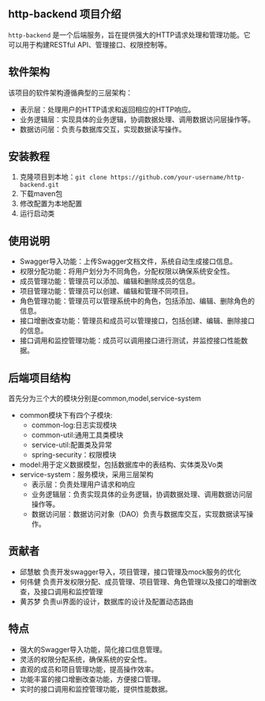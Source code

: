 ## http-backend 项目介绍

`http-backend` 是一个后端服务，旨在提供强大的HTTP请求处理和管理功能。它可以用于构建RESTful API、管理接口、权限控制等。

## 软件架构

该项目的软件架构遵循典型的三层架构：

- 表示层：处理用户的HTTP请求和返回相应的HTTP响应。
- 业务逻辑层：实现具体的业务逻辑，协调数据处理、调用数据访问层操作等。
- 数据访问层：负责与数据库交互，实现数据读写操作。

## 安装教程

1. 克隆项目到本地：`git clone https://github.com/your-username/http-backend.git`
2. 下载maven包
3. 修改配置为本地配置
4. 运行启动类


## 使用说明

- Swagger导入功能：上传Swagger文档文件，系统自动生成接口信息。
- 权限分配功能：将用户划分为不同角色，分配权限以确保系统安全性。
- 成员管理功能：管理员可以添加、编辑和删除成员的信息。
- 项目管理功能：管理员可以创建、编辑和管理不同项目。
- 角色管理功能：管理员可以管理系统中的角色，包括添加、编辑、删除角色的信息。
- 接口增删改查功能：管理员和成员可以管理接口，包括创建、编辑、删除接口的信息。
- 接口调用和监控管理功能：成员可以调用接口进行测试，并监控接口性能数据。

## 后端项目结构

首先分为三个大的模块分别是common,model,service-system
- common模块下有四个子模块:
  - common-log:日志实现模块
  - common-util:通用工具类模块
  - service-util:配置类及异常
  - spring-security：权限模块
- model:用于定义数据模型，包括数据库中的表结构、实体类及Vo类
- service-system：服务模块，采用三层架构
  - 表示层：负责处理用户请求和响应
  - 业务逻辑层：负责实现具体的业务逻辑，协调数据处理、调用数据访问层操作等。
  - 数据访问层：数据访问对象（DAO）负责与数据库交互，实现数据读写操作。

## 贡献者
- 邱慧敏
负责开发swagger导入，项目管理，接口管理及mock服务的优化
- 何伟健
负责开发权限分配、成员管理、项目管理、角色管理以及接口的增删改查，及接口调用和监控管理
- 黄苏梦
负责ui界面的设计，数据库的设计及配置动态路由



## 特点

- 强大的Swagger导入功能，简化接口信息管理。
- 灵活的权限分配系统，确保系统的安全性。
- 直观的成员和项目管理功能，提高操作效率。
- 功能丰富的接口增删改查功能，方便接口管理。
- 实时的接口调用和监控管理功能，提供性能数据。


